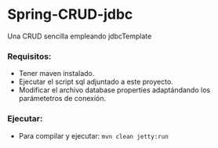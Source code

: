 # Spring-CRUD-jdbc
Una CRUD sencilla empleando jdbcTemplate

### Requisitos: 
* Tener maven instalado.
* Ejecutar el script sql adjuntado a este proyecto.
* Modificar el archivo database properties adaptándando los parámetetros de conexión.

### Ejecutar:

* Para compilar y ejecutar: <code>mvn clean jetty:run<code> 
